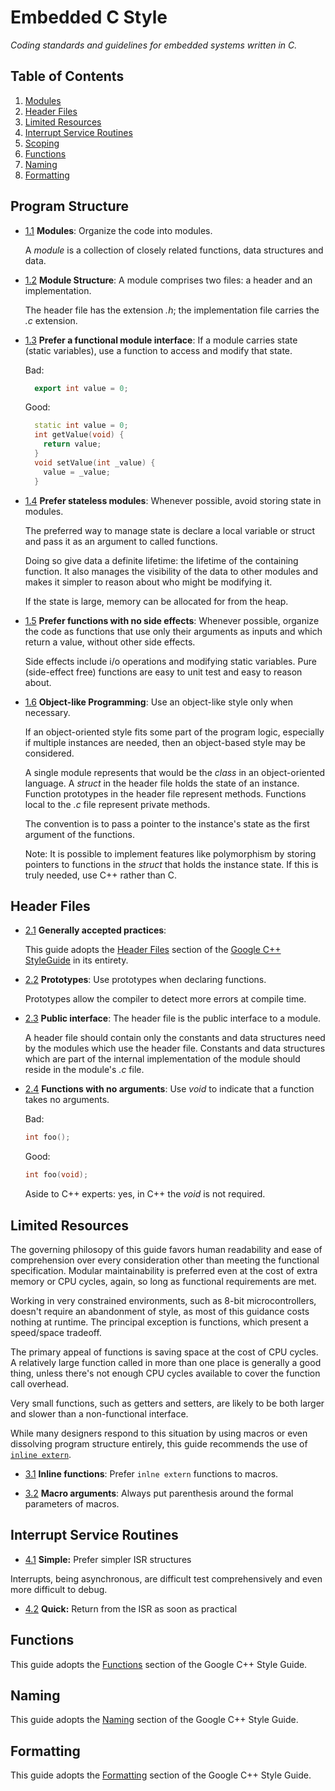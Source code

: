 # Embedded C Style

*Coding standards and guidelines for embedded systems written in C.*

## Table of Contents

  1. [Modules](#modules)
  1. [Header Files](#header-files)
  1. [Limited Resources](#limited-resources)
  1. [Interrupt Service Routines](#isrs)
  1. [Scoping](#scoping)
  1. [Functions](#functions)
  1. [Naming](#naming)
  1. [Formatting](#formatting)
  
## Program Structure
  <a name="header-files"></a><a name="1.1"></a>
  - [1.1](program-structure--modules) **Modules**: Organize the code into modules.
  
    A *module* is a collection of closely related functions, data structures
    and data.
  
  - [1.2](program-structure--files) **Module Structure**: A module comprises two files: a header and an implementation.
  
    The header file has the extension *.h*; the implementation file carries the *.c* extension.
    
  - [1.3](prefer-function-interface) **Prefer a functional module interface**: If a module carries state (static variables), use a function to access and modify that state.
  
    Bad:
    ```cpp
      export int value = 0;
    ```
    
    Good:
    ```cpp
      static int value = 0;
      int getValue(void) {
        return value;
      }
      void setValue(int _value) {
        value = _value;
      }
    ```
    
  - [1.4](prefer-stateless-modules) **Prefer stateless modules**: Whenever possible, avoid storing state in modules.
  
    The preferred way to manage state is declare a local variable or struct and pass it as an argument to called functions.
    
    Doing so give data a definite lifetime: the lifetime of the containing function. It also manages the visibility of the data to other modules and makes it simpler to reason about who might be modifying it.
    
    If the state is large, memory can be allocated for from the heap.
  
  - [1.5](prefer-pure-functions) **Prefer functions with no side effects**: Whenever possible, organize the code as functions that use only their arguments as inputs and which return a value, without other side effects.
    
    Side effects include i/o operations and modifying static variables. Pure (side-effect free) functions are easy to unit test and easy to reason about.
  
  - [1.6](object-based-programming) **Object-like Programming**: Use an object-like style only when necessary.
  
    If an object-oriented style fits some part of the program logic, especially if multiple instances are needed, then an object-based style may be considered.
    
    A single module represents that would be the *class* in an object-oriented
    language. A *struct* in the header file holds the state of an instance.
    Function prototypes in the header file represent methods. Functions local to the *.c* file represent private methods.
    
    The convention is to pass a pointer to the instance's state as the first argument of the functions.
    
    Note: It is possible to implement features like polymorphism by storing pointers to functions in the *struct* that holds the instance state. If this is truly needed, use C++ rather than C.

## Header Files

  <a name="header-files"></a><a name="1.1"></a>
  - [2.1](header-files--gap) **Generally accepted practices**: 
  
    This guide adopts the [Header Files](https://google.github.io/styleguide/cppguide.html#Header_Files) section of the [Google C++ StyleGuide](https://google.github.io/styleguide/cppguide.html) in its entirety.
    
  <a name="1.2"></a>
  - [2.2](header-files--prototypes) **Prototypes**: Use prototypes when declaring functions.
  
    Prototypes allow the compiler to detect more errors at compile time.
    
  <a name="1.3"></a>
  - [2.3](header-files--public-interface) **Public interface**: The header file is the public interface to a module.
  
    A header file should contain only the constants and data structures need by the modules which use the header file. Constants and data structures which are part of the internal implementation of the module should reside in the module's *.c* file.
    
  <a name="1.4"></a>
  - [2.4](header-files--no-args) **Functions with no arguments**: Use *void* to indicate that a function takes no arguments.
  
    Bad:
    
    ```cpp
    int foo();
    ```
    
    Good:
    
    ```cpp
    int foo(void);
    ```
    
    Aside to C++ experts: yes, in C++ the *void* is not required.
  
## Limited Resources

  <a name="limited-resources"></a>

  The governing philosopy of this guide favors human readability and ease of
  comprehension over every consideration other than meeting the functional
  specification. Modular maintainability is preferred even at the cost of extra
  memory or CPU cycles, again, so long as functional requirements are met.

  Working in very constrained environments, such as 8-bit
  microcontrollers, doesn't require an abandonment of style, as most of this
  guidance costs nothing at runtime. The principal exception is functions,
  which present a speed/space tradeoff.

  The primary appeal of functions is saving space at the cost of CPU
  cycles. A relatively large function called in more than one place is
  generally a good thing, unless there's not enough CPU cycles available to
  cover the function call overhead.

  Very small functions, such as getters and setters, are likely to be both
  larger and slower than a non-functional interface.

  While many designers respond to this situation by using macros or even
  dissolving program structure entirely, this guide recommends the use of
  [`inline extern`](https://gcc.gnu.org/onlinedocs/gcc/Inline.html).

  <a name="3.1"></a>
  - [3.1](limited-resources--inline) **Inline functions**: Prefer `inlne
  extern` functions to macros.
  
  <a name="3.2"></a>
  - [3.2](limited-resources--macros) **Macro arguments**: Always put
  parenthesis around the formal parameters of macros.

## Interrupt Service Routines

  <a name="isrs"></a><a name="4.1"></a>
  - [4.1](isrs--simple) **Simple:** Prefer simpler ISR structures

  Interrupts, being asynchronous, are difficult test comprehensively and even
  more difficult to debug. 

  - [4.2](isrs--short) **Quick:** Return from the ISR as soon as practical


<!---
## Scoping

  <a name="scoping"></a><a name="4.1"></a>
  - [5.1](scoping-struct)
-->
  

## Functions

  <a name="functions"></a>
  This guide adopts the [Functions](https://google.github.io/styleguide/cppguide.html#Functions) section of the Google C++ Style Guide.
    
## Naming

  <a name="naming"></a>
  This guide adopts the [Naming](https://google.github.io/styleguide/cppguide.html#Naming) section of the Google C++ Style Guide.
    
## Formatting

  <a name="formatting"></a>
  
  This guide adopts the [Formatting](https://google.github.io/styleguide/cppguide.html#Formatting) section of the Google C++ Style Guide.
  
